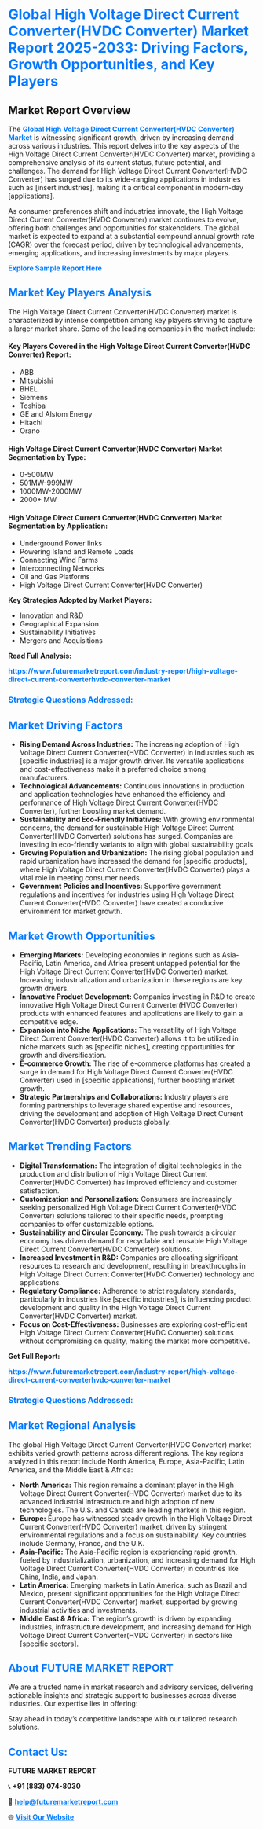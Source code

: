 <h1 style="color: #007BFF;">Global High Voltage Direct Current Converter(HVDC Converter) Market Report 2025-2033: Driving Factors, Growth Opportunities, and Key Players</h1>

<section id="overview">
<h2>Market Report Overview</h2>
<p>The <a href="https://www.futuremarketreport.com/industry-report/high-voltage-direct-current-converterhvdc-converter-market" style="color: #007BFF; text-decoration: none;"><strong>Global High Voltage Direct Current Converter(HVDC Converter) Market</strong></a> is witnessing significant growth, driven by increasing demand across various industries. This report delves into the key aspects of the High Voltage Direct Current Converter(HVDC Converter) market, providing a comprehensive analysis of its current status, future potential, and challenges. The demand for High Voltage Direct Current Converter(HVDC Converter) has surged due to its wide-ranging applications in industries such as [insert industries], making it a critical component in modern-day [applications].</p>
<p>As consumer preferences shift and industries innovate, the High Voltage Direct Current Converter(HVDC Converter) market continues to evolve, offering both challenges and opportunities for stakeholders. The global market is expected to expand at a substantial compound annual growth rate (CAGR) over the forecast period, driven by technological advancements, emerging applications, and increasing investments by major players.</p>
</section>

<section id="overview">
<p><a href="https://www.futuremarketreport.com/request-sample/reportId=127756" style="color: #007BFF; text-decoration: none;"><strong>Explore Sample Report Here</strong></a></p>
</section>

<section id="key-players">
<h2 style="color: #007BFF;">Market Key Players Analysis</h2>
<p>The High Voltage Direct Current Converter(HVDC Converter) market is characterized by intense competition among key players striving to capture a larger market share. Some of the leading companies in the market include:</p>
<h4>Key Players Covered in the High Voltage Direct Current Converter(HVDC Converter) Report:</h4>
<ul><li>ABB</li><li>Mitsubishi</li><li>BHEL</li><li>Siemens</li><li>Toshiba</li><li>GE and Alstom Energy</li><li>Hitachi</li><li>Orano</li></ul>
<h4>High Voltage Direct Current Converter(HVDC Converter) Market Segmentation by Type:</h4>
<ul><li>0-500MW</li><li>501MW-999MW</li><li>1000MW-2000MW</li><li>2000+ MW</li></ul>

<h4>High Voltage Direct Current Converter(HVDC Converter) Market Segmentation by Application:</h4>
<ul><li>Underground Power links</li><li>Powering Island and Remote Loads</li><li>Connecting Wind Farms</li><li>Interconnecting Networks</li><li>Oil and Gas Platforms</li><li>High Voltage Direct Current Converter(HVDC Converter)</li></ul>
<p><strong>Key Strategies Adopted by Market Players:</strong></p>
<ul>
<li>Innovation and R&D</li>
<li>Geographical Expansion</li>
<li>Sustainability Initiatives</li>
<li>Mergers and Acquisitions</li>
</ul>
</section>

<section>
<p><strong>Read Full Analysis: </strong></p><a href="https://www.futuremarketreport.com/industry-report/high-voltage-direct-current-converterhvdc-converter-market" style="color: #007BFF; text-decoration: none;"><strong>https://www.futuremarketreport.com/industry-report/high-voltage-direct-current-converterhvdc-converter-market</strong></a>
<h3 style="color: #007BFF;">Strategic Questions Addressed:</h3>
</section>

<section id="driving-factors">
<h2 style="color: #007BFF;">Market Driving Factors</h2>
<ul>
<li><strong>Rising Demand Across Industries:</strong> The increasing adoption of High Voltage Direct Current Converter(HVDC Converter) in industries such as [specific industries] is a major growth driver. Its versatile applications and cost-effectiveness make it a preferred choice among manufacturers.</li>
<li><strong>Technological Advancements:</strong> Continuous innovations in production and application technologies have enhanced the efficiency and performance of High Voltage Direct Current Converter(HVDC Converter), further boosting market demand.</li>
<li><strong>Sustainability and Eco-Friendly Initiatives:</strong> With growing environmental concerns, the demand for sustainable High Voltage Direct Current Converter(HVDC Converter) solutions has surged. Companies are investing in eco-friendly variants to align with global sustainability goals.</li>
<li><strong>Growing Population and Urbanization:</strong> The rising global population and rapid urbanization have increased the demand for [specific products], where High Voltage Direct Current Converter(HVDC Converter) plays a vital role in meeting consumer needs.</li>
<li><strong>Government Policies and Incentives:</strong> Supportive government regulations and incentives for industries using High Voltage Direct Current Converter(HVDC Converter) have created a conducive environment for market growth.</li>
</ul>
</section>

<section id="growth-opportunities">
<h2 style="color: #007BFF;">Market Growth Opportunities</h2>
<ul>
<li><strong>Emerging Markets:</strong> Developing economies in regions such as Asia-Pacific, Latin America, and Africa present untapped potential for the High Voltage Direct Current Converter(HVDC Converter) market. Increasing industrialization and urbanization in these regions are key growth drivers.</li>
<li><strong>Innovative Product Development:</strong> Companies investing in R&D to create innovative High Voltage Direct Current Converter(HVDC Converter) products with enhanced features and applications are likely to gain a competitive edge.</li>
<li><strong>Expansion into Niche Applications:</strong> The versatility of High Voltage Direct Current Converter(HVDC Converter) allows it to be utilized in niche markets such as [specific niches], creating opportunities for growth and diversification.</li>
<li><strong>E-commerce Growth:</strong> The rise of e-commerce platforms has created a surge in demand for High Voltage Direct Current Converter(HVDC Converter) used in [specific applications], further boosting market growth.</li>
<li><strong>Strategic Partnerships and Collaborations:</strong> Industry players are forming partnerships to leverage shared expertise and resources, driving the development and adoption of High Voltage Direct Current Converter(HVDC Converter) products globally.</li>
</ul>
</section>

<section id="trending-factors">
<h2 style="color: #007BFF;">Market Trending Factors</h2>
<ul>
<li><strong>Digital Transformation:</strong> The integration of digital technologies in the production and distribution of High Voltage Direct Current Converter(HVDC Converter) has improved efficiency and customer satisfaction.</li>
<li><strong>Customization and Personalization:</strong> Consumers are increasingly seeking personalized High Voltage Direct Current Converter(HVDC Converter) solutions tailored to their specific needs, prompting companies to offer customizable options.</li>
<li><strong>Sustainability and Circular Economy:</strong> The push towards a circular economy has driven demand for recyclable and reusable High Voltage Direct Current Converter(HVDC Converter) solutions.</li>
<li><strong>Increased Investment in R&D:</strong> Companies are allocating significant resources to research and development, resulting in breakthroughs in High Voltage Direct Current Converter(HVDC Converter) technology and applications.</li>
<li><strong>Regulatory Compliance:</strong> Adherence to strict regulatory standards, particularly in industries like [specific industries], is influencing product development and quality in the High Voltage Direct Current Converter(HVDC Converter) market.</li>
<li><strong>Focus on Cost-Effectiveness:</strong> Businesses are exploring cost-efficient High Voltage Direct Current Converter(HVDC Converter) solutions without compromising on quality, making the market more competitive.</li>
</ul>
</section>

<section>
<p><strong>Get Full Report: </strong></p><a href="https://www.futuremarketreport.com/industry-report/high-voltage-direct-current-converterhvdc-converter-market" style="color: #007BFF; text-decoration: none;"><strong>https://www.futuremarketreport.com/industry-report/high-voltage-direct-current-converterhvdc-converter-market</strong></a>
<h3 style="color: #007BFF;">Strategic Questions Addressed:</h3>
</section>


<section id="regional-analysis">
<h2 style="color: #007BFF;">Market Regional Analysis</h2>
<p>The global High Voltage Direct Current Converter(HVDC Converter) market exhibits varied growth patterns across different regions. The key regions analyzed in this report include North America, Europe, Asia-Pacific, Latin America, and the Middle East & Africa:</p>
<ul>
<li><strong>North America:</strong> This region remains a dominant player in the High Voltage Direct Current Converter(HVDC Converter) market due to its advanced industrial infrastructure and high adoption of new technologies. The U.S. and Canada are leading markets in this region.</li>
<li><strong>Europe:</strong> Europe has witnessed steady growth in the High Voltage Direct Current Converter(HVDC Converter) market, driven by stringent environmental regulations and a focus on sustainability. Key countries include Germany, France, and the U.K.</li>
<li><strong>Asia-Pacific:</strong> The Asia-Pacific region is experiencing rapid growth, fueled by industrialization, urbanization, and increasing demand for High Voltage Direct Current Converter(HVDC Converter) in countries like China, India, and Japan.</li>
<li><strong>Latin America:</strong> Emerging markets in Latin America, such as Brazil and Mexico, present significant opportunities for the High Voltage Direct Current Converter(HVDC Converter) market, supported by growing industrial activities and investments.</li>
<li><strong>Middle East & Africa:</strong> The region’s growth is driven by expanding industries, infrastructure development, and increasing demand for High Voltage Direct Current Converter(HVDC Converter) in sectors like [specific sectors].</li>
</ul>
</section>

<footer>
<h2 style="color: #007BFF;">About FUTURE MARKET REPORT</h2>
<p>We are a trusted name in market research and advisory services, delivering actionable insights and strategic support to businesses across diverse industries. Our expertise lies in offering:</p>

<p>Stay ahead in today’s competitive landscape with our tailored research solutions.</p>

<h2 style="color: #007BFF;">Contact Us:</h2>
<p><strong>FUTURE MARKET REPORT</strong></p>
<p>📞 <strong>+91 (883) 074-8030</strong></p>
<p>📧 <strong><a href="mailto:help@futuremarketreport.com" style="color: #007BFF;">help@futuremarketreport.com</a></strong></p>
<p>🌐 <strong><a href="https://www.futuremarketreport.com/" style="color: #007BFF;">Visit Our Website</a></strong></p>
</footer>